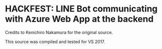 # HACKFEST: LINE Bot communicating with Azure Web App at the backend

Credits to Kenichiro Nakamura for the original source.

This source was compiled and tested for VS 2017.
